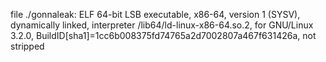 file ./gonnaleak: ELF 64-bit LSB executable,
                  x86-64, version 1 (SYSV),
                  dynamically linked, interpreter /lib64/ld-linux-x86-64.so.2,
                  for GNU/Linux 3.2.0,
                  BuildID[sha1]=1cc6b008375fd74765a2d7002807a467f631426a,
                  not stripped
